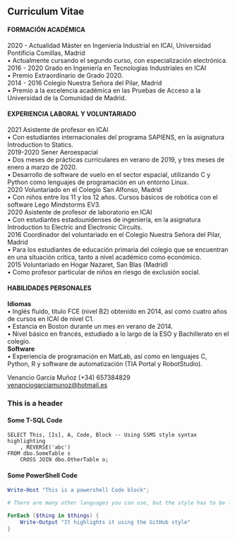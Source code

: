 ## Curriculum Vitae


#### FORMACIÓN ACADÉMICA
2020 - Actualidad Máster en Ingeniería Industrial en ICAI, Universidad Pontificia Comillas, Madrid <br />
        • Actualmente cursando el segundo curso, con especialización electrónica.<br />
2016 - 2020 Grado en Ingeniería en Tecnologías Industriales en ICAI<br />
        • Premio Extraordinario de Grado 2020.<br />
2014 - 2016 Colegio Nuestra Señora del Pilar, Madrid<br />
        • Premio a la excelencia académica en las Pruebas de Acceso a la Universidad de la Comunidad de Madrid.<br />

#### EXPERIENCIA LABORAL Y VOLUNTARIADO
2021 Asistente de profesor en ICAI<br />
        • Con estudiantes internacionales del programa SAPIENS, en la asignatura Introduction to Statics.<br />
2019-2020 Sener Aeroespacial<br />
        • Dos meses de prácticas curriculares en verano de 2019, y tres meses de enero a marzo de 2020.<br />
        • Desarrollo de software de vuelo en el sector espacial, utilizando C y Python como lenguajes de programación en un entorno Linux.<br />
2020 Voluntariado en el Colegio San Alfonso, Madrid<br />
        • Con niños entre los 11 y los 12 años. Cursos básicos de robótica con el software Lego Mindstorms EV3.<br />
2020 Asistente de profesor de laboratorio en ICAI<br />
        • Con estudiantes estadounidenses de ingeniería, en la asignatura Introduction to Electric and Electronic Circuits.<br />
2016 Coordinador del voluntariado en el Colegio Nuestra Señora del Pilar, Madrid<br />
        • Para los estudiantes de educación primaria del colegio que se encuentran en una situación crítica, tanto a nivel académico como económico.<br />
2015 Voluntariado en Hogar Nazaret, San Blas (Madrid)<br />
        • Como profesor particular de niños en riesgo de exclusión social.<br />

#### HABILIDADES PERSONALES
**Idiomas** <br /> • Inglés fluido, título FCE (nivel B2) obtenido en 2014, así como cuatro años de cursos en ICAI de nivel C1. <br /> • Estancia en Boston durante un mes en verano de 2014.<br />
• Nivel básico en francés, estudiado a lo largo de la ESO y Bachillerato en el colegio.<br />
**Software** <br />• Experiencia de programación en MatLab, así como en lenguajes C, Python, R y software de automatización (TIA Portal y RobotStudio).<br />

Venancio García Muñoz
(+34) 657384829
venanciogarciamunoz@hotmail.es


### This is a header

#### Some T-SQL Code

```tsql
SELECT This, [Is], A, Code, Block -- Using SSMS style syntax highlighting
    , REVERSE('abc')
FROM dbo.SomeTable s
    CROSS JOIN dbo.OtherTable o;
```

#### Some PowerShell Code

```powershell
Write-Host "This is a powershell Code block";

# There are many other languages you can use, but the style has to be loaded first

ForEach ($thing in $things) {
    Write-Output "It highlights it using the GitHub style"
}
```

